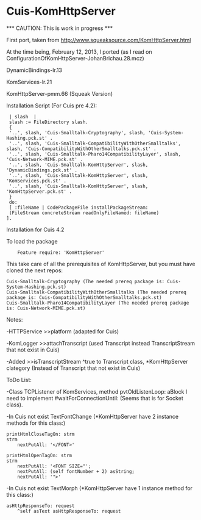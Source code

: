 Cuis-KomHttpServer
==================

*** CAUTION: This is work in progress ***

First port, taken from http://www.squeaksource.com/KomHttpServer.html

At the time being, February 12, 2013, I ported (as I read on ConfigurationOfKomHttpServer-JohanBrichau.28.mcz)

DynamicBindings-lr.13

KomServices-lr.21

KomHttpServer-pmm.66 (Squeak Version)


Installation Script (For Cuis pre 4.2):

     | slash  |
     slash := FileDirectory slash.
     {
     '..', slash, 'Cuis-Smalltalk-Cryptography', slash, 'Cuis-System-Hashing.pck.st' .
     '..', slash, 'Cuis-Smalltalk-CompatibilityWithOtherSmalltalks', slash, 'Cuis-CompatibilityWithOtherSmalltalks.pck.st' .
     '..', slash, 'Cuis-Smalltalk-Pharo14CompatibilityLayer', slash, 'Cuis-Network-MIME.pck.st' .
     '..', slash, 'Cuis-Smalltalk-KomHttpServer', slash, 'DynamicBindings.pck.st' .
     '..', slash, 'Cuis-Smalltalk-KomHttpServer', slash, 'KomServices.pck.st' .
     '..', slash, 'Cuis-Smalltalk-KomHttpServer', slash, 'KomHttpServer.pck.st' .
     }
     do:
     [ :fileName | CodePackageFile installPackageStream:
     (FileStream concreteStream readOnlyFileNamed: fileName)
    ].


Installation for Cuis 4.2

To load the package
````Smalltalk
	Feature require: 'KomHttpServer'
````
This take care of all the prerequisites of KomHttpServer, but you must have cloned the next repos:

	Cuis-Smalltalk-Cryptography (The needed prereq package is: Cuis-System-Hashing.pck.st)
	Cuis-Smalltalk-CompatibilityWithOtherSmalltalks (The needed prereq package is: Cuis-CompatibilityWithOtherSmalltalks.pck.st)
	Cuis-Smalltalk-Pharo14CompatibilityLayer (The needed prereq package is: Cuis-Network-MIME.pck.st)


Notes:

-HTTPService >>platform (adapted for Cuis)

-KomLogger >>attachTranscript (used Transcript instead TranscriptStream that not exist in Cuis)

-Added >>isTranscriptStream 
		^true
		to Transcript class, *KomHttpServer clategory (Instead of Transcript that not exist in Cuis)


ToDo List:

-Class TCPListener of KomServices, method pvtOldListenLoop: aBlock I need to implement #waitForConnectionUntil: (Seems that is for Socket class).

-In Cuis not exist TextFontChange (*KomHttpServer have 2 instance methods for this class:)
	
    printHtmlCloseTagOn: strm
    strm
        nextPutAll: '</FONT>'

    printHtmlOpenTagOn: strm
    strm
        nextPutAll: '<FONT SIZE="';
        nextPutAll: (self fontNumber + 2) asString;
        nextPutAll: '">'

-In Cuis not exist TextMorph (*KomHttpServer have 1 instance method for this class:)

    asHttpResponseTo: request
        ^self asText asHttpResponseTo: request
 
